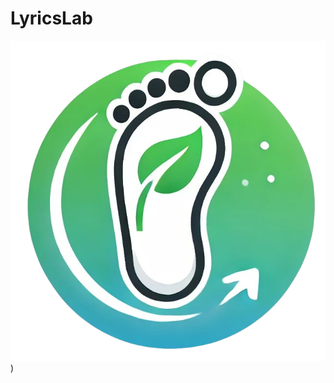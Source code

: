 # LyricsLab
![Mon icône](https://raw.githubusercontent.com/PikaChou82/LeafLab/refs/heads/main/Images/BigFoot.png))
